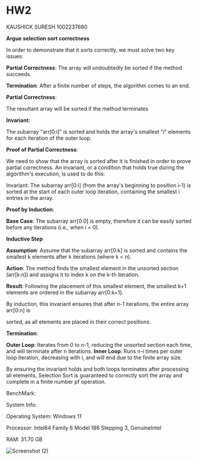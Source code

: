 # HW2 

KAUSHICK SURESH 
1002237680 

**Argue selection sort correctness** 


In order to demonstrate that it sorts correctly, we must solve two key issues: 

**Partial Correctness**: The array will undoubtedly be sorted if the method succeeds. 

**Termination**: After a finite number of steps, the algorithm comes to an end.  

**Partial Correctness**: 

The resultant array will be sorted if the method terminates 

**Invariant**: 

The subarray "arr[0:i]" is sorted and holds the array's smallest "i" elements for each iteration of the outer loop. 

**Proof of Partial Correctness**: 

We need to show that the array is sorted after it is finished in order to prove partial correctness. An invariant, or a condition that holds true during the algorithm's execution, is used to do this: 

Invariant: The subarray arr[0:i] (from the array's beginning to position i-1) is sorted at the start of each outer loop iteration, containing the smallest i entries in the array.  

**Proof by Induction**: 

**Base Case**: The subarray arr[0:0] is empty, therefore it can be easily sorted before any iterations (i.e., when i = 0). 

**Inductive Step**

**Assumption**: Assume that the subarray arr[0:k] is sorted and contains the smallest k elements after k iterations (where k < n). 

**Action**: The method finds the smallest element in the unsorted section (arr[k:n]) and assigns it to index k on the k-th iteration. 

**Result**: Following the placement of this smallest element, the smallest k+1 elements are ordered in the subarray arr[0:k+1]. 

By induction, this invariant ensures that after n-1 iterations, the entire array arr[0:n] is  

sorted, as all elements are placed in their correct positions. 

**Termination**:  

**Outer Loop**: Iterates from 0 to n-1, reducing the unsorted section each time, and will terminate after n iterations. 
**Inner Loop**: Runs n-i times per outer loop iteration, decreasing with i, and will end due to the finite array size.  

By ensuring the invariant holds and both loops terminates after processing all elements, Selection Sort is guaranteed to correctly sort the array and complete in a finite number pf operation. 

BenchMark:

System Info:

Operating System: Windows 11

Processor: Intel64 Family 6 Model 186 Stepping 3, GenuineIntel

RAM: 31.70 GB

![Screenshot (2)](https://github.com/user-attachments/assets/cbe40e4a-2b91-41fb-b48d-323e956e192e)

